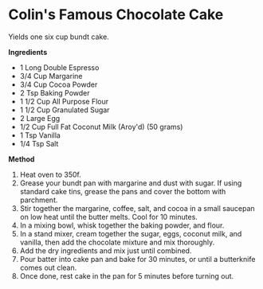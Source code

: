 # Colin's Famous Chocolate Cake

Yields one six cup bundt cake.

**Ingredients**

* 1 Long Double Espresso
* 3/4 Cup Margarine
* 3/4 Cup Cocoa Powder
* 2 Tsp Baking Powder 
* 1 1/2 Cup All Purpose Flour
* 1 1/2 Cup Granulated Sugar
* 2 Large Egg
* 1/2 Cup Full Fat Coconut Milk (Aroy'd) (50 grams)
* 1 Tsp Vanilla
* 1/4 Tsp Salt

**Method**

1. Heat oven to 350f.
2. Grease your bundt pan with margarine and dust with sugar. If using standard cake tins, grease the pans and cover the bottom with parchment.
3. Stir together the margarine, coffee, salt, and cocoa in a small saucepan on low heat until the butter melts. Cool for 10 minutes.
4. In a mixing bowl, whisk together the baking powder, and flour.
5. In a stand mixer, cream together the sugar, eggs, coconut milk, and vanilla, then add the chocolate mixture and mix thoroughly.
6. Add the dry ingredients and mix just until combined.
7. Pour batter into cake pan and bake for 30 minutes, or until a butterknife comes out clean.
8. Once done, rest cake in the pan for 5 minutes before turning out.
